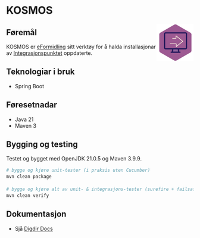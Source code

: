# KOSMOS

<img style="float:right" width="100" height="100" src="docs/EF.png" alt="KOSMOS - ein komponent i eFormidling">

## Føremål
KOSMOS er [eFormidling](https://docs.digdir.no/docs/eFormidling/Introduksjon/) sitt verktøy for å halda installasjonar av [Integrasjonspunktet](https://github.com/felleslosninger/efm-integrasjonspunkt/) oppdaterte.

## Teknologiar i bruk
- Spring Boot

## Føresetnadar
- Java 21
- Maven 3

## Bygging og testing
Testet og bygget med OpenJDK 21.0.5 og Maven 3.9.9.

```bash
# bygge og kjøre unit-tester (i praksis uten Cucumber)
mvn clean package

# bygge og kjøre alt av unit- & integrasjons-tester (surefire + failsafe)
mvn clean verify
```

## Dokumentasjon
- Sjå [Digdir Docs](https://docs.digdir.no/docs/eFormidling/installasjon/automatisk_oppgradering)
